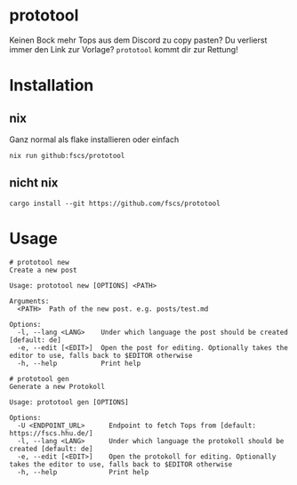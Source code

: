 # prototool
Keinen Bock mehr Tops aus dem Discord zu copy pasten? Du verlierst immer den Link zur Vorlage?
`prototool` kommt dir zur Rettung!

# Installation

## nix

Ganz normal als flake installieren oder einfach
```
nix run github:fscs/prototool
```

## nicht nix

```
cargo install --git https://github.com/fscs/prototool
```

# Usage

```
# prototool new
Create a new post

Usage: prototool new [OPTIONS] <PATH>

Arguments:
  <PATH>  Path of the new post. e.g. posts/test.md

Options:
  -l, --lang <LANG>    Under which language the post should be created [default: de]
  -e, --edit [<EDIT>]  Open the post for editing. Optionally takes the editor to use, falls back to $EDITOR otherwise
  -h, --help           Print help

# prototool gen
Generate a new Protokoll

Usage: prototool gen [OPTIONS]

Options:
  -U <ENDPOINT_URL>      Endpoint to fetch Tops from [default: https://fscs.hhu.de/]
  -l, --lang <LANG>      Under which language the protokoll should be created [default: de]
  -e, --edit [<EDIT>]    Open the protokoll for editing. Optionally takes the editor to use, falls back to $EDITOR otherwise
  -h, --help             Print help
```
